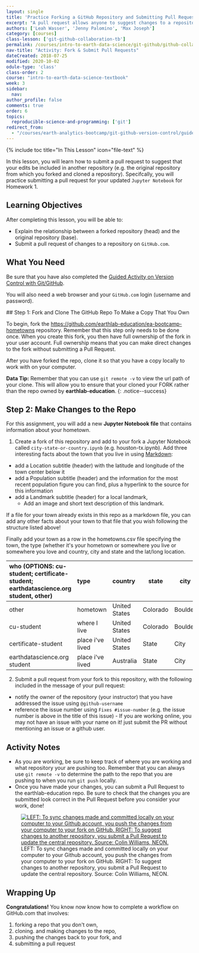 ```yaml
---
layout: single
title: 'Practice Forking a GitHub Repository and Submitting Pull Requests'
excerpt: "A pull request allows anyone to suggest changes to a repository on GitHub that can be easily reviewed by others. Learn how to submit pull requests on GitHub.com to suggest changes to a GitHub repository."
authors: ['Leah Wasser', 'Jenny Palomino', 'Max Joseph']
category: [courses]
class-lesson: ['git-github-collaboration-tb']
permalink: /courses/intro-to-earth-data-science/git-github/github-collaboration/practice-pull-requests/
nav-title: "Activity: Fork & Submit Pull Requests"
dateCreated: 2018-07-25
modified: 2020-10-02
odule-type: 'class'
class-order: 2
course: "intro-to-earth-data-science-textbook"
week: 3
sidebar:
  nav:
author_profile: false
comments: true
order: 6
topics:
  reproducible-science-and-programming: ['git']
redirect_from:
  - "/courses/earth-analytics-bootcamp/git-github-version-control/guided-activity-pull-request/"
---
```

{% include toc title="In This Lesson" icon="file-text" %}

In this lesson, you will learn how to submit a pull request to suggest that your edits be included in another repository (e.g. the original repository from which you forked and cloned a repository). Specifcally, you will practice submitting a pull request for your updated `Jupyter Notebook` for Homework 1. 

<div class='notice--success' markdown="1">

## <i class="fa fa-graduation-cap" aria-hidden="true"></i> Learning Objectives

After completing this lesson, you will be able to:

* Explain the relationship between a forked repository (head) and the original repository (base).
* Submit a pull request of changes to a repository on `GitHub.com`. 


## <i class="fa fa-check-square-o fa-2" aria-hidden="true"></i> What You Need

Be sure that you have also completed the <a href="{{ site.url }}/courses/earth-analytics-bootcamp/git-github-version-control/guided-activity-version-control/">Guided Activity on Version Control with Git/GitHub</a>.

You will also need a web browser and your `GitHub.com` login (username and password). 

</div>
## Step 1: Fork and Clone The GitHub Repo To Make a Copy That You Own

To begin, fork the https://github.com/earthlab-education/ea-bootcamp-hometowns repository.
Remember that this step only needs to be done once. When you create this fork, you then have full ownership of the fork in your user account. Full ownership means that you can make direct changes to the fork without submitting a Pull Request.

After you have forked the repo, clone it so that you have a copy locally to work with on your computer. 

<i class="fa fa-star"></i> **Data Tip:** Remember that you can use `git remote -v` to view the url path of your clone. This will allow you to ensure that your cloned your FORK rather than the repo owned by **earthlab-education**. 
{: .notice--success}

## Step 2:  Make Changes to the Repo

For this assignment, you will add a new **Jupyter Notebook file** that contains information about your hometown. 

1. Create a fork of this repository and add to your fork a Jupyter Notebook called `city-state-or-country.ipynb` (e.g. houston-tx.ipynb). Add three interesting facts about the town that you live in using [Markdown](https://www.earthdatascience.org/courses/intro-to-earth-data-science/file-formats/use-text-files/format-text-with-markdown-jupyter-notebook/):

- add a Location subtitle (header) with the latitude and longitude of the town center below it
- add a Population subtitle (header) and the information for the most recent population figure you can find, plus a hyperlink to the source for this information
- add a Landmark subtitle (header) for a local landmark, 
    * Add an image and short text description of this landmark.

If a file for your town already exists in this repo as a markdown file, you can add any other facts about your town to that file that you wish following the structure listed above! 

Finally add your town as a row in the hometowns.csv file specifying the town, the type (whether it's your hometown or somewhere you live or somewhere you love and country, city and state and the lat/long location.  

| who (OPTIONS: cu-student; certificate-student; earthdatascience.org student, other) | type | country | state | city | latitude | longitude | 
|:---|:---|:---|---|---|---|---|
| other | hometown | United States | Colorado | Boulder | 40.0150 N | 105.2705 W| 
| cu-student | where I live | United States | Colorado | Boulder | 40.0150 N | 105.2705 W| 
| certificate-student | place i've lived | United States | State | City | latitude-here | longitude-here | 
| earthdatascience.org student | place i've lived | Australia | State | City | latitude-here | longitude-here | 


2. Submit a pull request from your fork to this repository, with the following included in the message of your pull request: 

- notify the owner of the repository (your instructor) that you have addressed the issue using `@github-username`
- reference the issue number using `Fixes #issue-number` (e.g. the issue number is above in the title of this issue) - If you are working online, you may not have an issue with your name on it! just submit the PR without mentioning an issue or a github user. 


## Activity Notes 

* As you are working, be sure to keep track of where you are working and what 
repository your are pushing too. Remember that you can always use `git remote -v` to 
determine the path to the repo that you are pushing to when you run `git push` locally.
* Once you have made your changes, you can submit a Pull Request to the earthlab-education 
repo. Be sure to check that the changes you are submitted look correct in the Pull Request before you consider your work, done!


<figure>
   <a href="{{ site.url }}/images/earth-analytics/git-version-control/git-push-pr.png">
   <img src="{{ site.url }}/images/earth-analytics/git-version-control/git-push-pr.png" alt="LEFT: To sync changes made and committed locally on your computer to your Github account, you push the changes from your computer to your fork on GitHub. RIGHT: To suggest changes to another repository, you submit a Pull Request to update the central repository. Source: Colin Williams, NEON."></a>
   <figcaption> LEFT: To sync changes made and committed locally on your computer to your Github account, you push the changes from your computer to your fork on GitHub. RIGHT: To suggest changes to another repository, you submit a Pull Request to update the central repository. Source: Colin Williams, NEON.
   </figcaption>
</figure>



















## Wrapping Up 

**Congratulations!** You know now know how to complete a workflow on GitHub.com that involves:

1. forking a repo that you don't own,
2. cloning. and making changes to the repo, 
3. pushing the changes back to your fork, and
4. submitting a pull request


